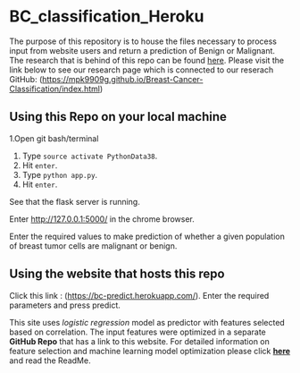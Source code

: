 # BC_classification_Heroku
The purpose of this repository is to house the files necessary to process input from website users and return a prediction of Benign or Malignant. The research that is behind of this repo can be found [here](https://github.com/mpk9909g/Breast-Cancer-Classification). Please visit the link below to see our research page which is connected to our reserach GitHub:
(https://mpk9909g.github.io/Breast-Cancer-Classification/index.html) 

## Using this Repo on your local machine

1.Open git bash/terminal

1. Type ```source activate PythonData38```.
1. Hit ```enter```.
1. Type ```python app.py```.
1. Hit ```enter```.

See that the flask server is running.

Enter  http://127.0.0.1:5000/ in the chrome browser. 

Enter the required values to make prediction of whether a given population of breast tumor cells are malignant or benign. 

## Using the website that hosts this repo

Click this link : (https://bc-predict.herokuapp.com/). Enter the required parameters and press predict. 

This site uses *logistic regression* model as predictor with features selected based on correlation. 
The input features were optimized in a separate **GitHub Repo** that has a link to this website. For detailed information on feature selection and machine learning model optimization please click **[here](https://github.com/mpk9909g/Breast-Cancer-Classification)** and read the ReadMe. 
